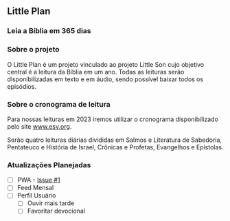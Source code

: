 ## Little Plan
### Leia a Bíblia em 365 dias

### Sobre o projeto

O Little Plan é um projeto vinculado ao projeto Little Son cujo objetivo central é a leitura da Bíblia em um ano. Todas as leituras serão disponibilizadas em texto e em áudio, sendo possível baixar todos os episódios.

### Sobre o cronograma de leitura

Para nossas leituras em 2023 iremos utilizar o cronograma disponibilizado pelo site www.esv.org.

Serão quatro leituras diárias divididas em Salmos e Literatura de Sabedoria, Pentateuco e História de Israel, Crônicas e Profetas, Evangelhos e Epístolas.

### Atualizações Planejadas

- [ ] PWA - [Issue #1](https://github.com/JamilFilho/littleplan/issues/1)
- [ ] Feed Mensal
- [ ] Perfil Usuário
  - [ ] Ouvir mais tarde
  - [ ] Favoritar devocional